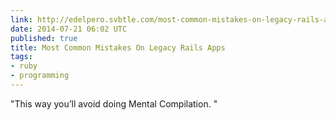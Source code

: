 ```yaml
---
link: http://edelpero.svbtle.com/most-common-mistakes-on-legacy-rails-apps
date: 2014-07-21 06:02 UTC
published: true
title: Most Common Mistakes On Legacy Rails Apps
tags:
- ruby
- programming
---
```


"This way you’ll avoid doing Mental Compilation. "
